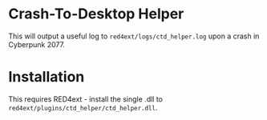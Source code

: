 # Crash-To-Desktop Helper

This will output a useful log to `red4ext/logs/ctd_helper.log` upon a crash in Cyberpunk 2077.

# Installation

This requires RED4ext - install the single .dll to `red4ext/plugins/ctd_helper/ctd_helper.dll`.
